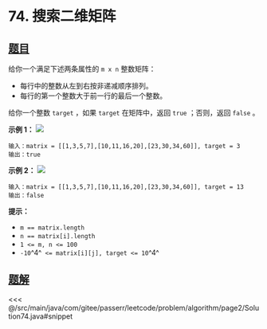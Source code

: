 # 74. 搜索二维矩阵

## [题目](https://leetcode.cn/problems/search-a-2d-matrix/)
给你一个满足下述两条属性的 `m x n` 整数矩阵：

* 每行中的整数从左到右按非递减顺序排列。
* 每行的第一个整数大于前一行的最后一个整数。

给你一个整数 `target` ，如果 `target` 在矩阵中，返回 `true` ；否则，返回 `false` 。

**示例 1：**
![](https://assets.leetcode.com/uploads/2020/10/05/mat.jpg)

```
输入：matrix = [[1,3,5,7],[10,11,16,20],[23,30,34,60]], target = 3
输出：true
```

**示例 2：**
![](https://assets.leetcode-cn.com/aliyun-lc-upload/uploads/2020/11/25/mat2.jpg)

```
输入：matrix = [[1,3,5,7],[10,11,16,20],[23,30,34,60]], target = 13
输出：false
```

**提示：**

* `m == matrix.length`
* `n == matrix[i].length`
* `1 <= m, n <= 100`
* `-10`^4^` <= matrix[i][j], target <= 10`^4^


## [题解](https://github.com/PasseRR/JavaLeetCode/blob/master/src/main/java/com/gitee/passerr/leetcode/problem/algorithm/page2/Solution74.java)

<<< @/src/main/java/com/gitee/passerr/leetcode/problem/algorithm/page2/Solution74.java#snippet
